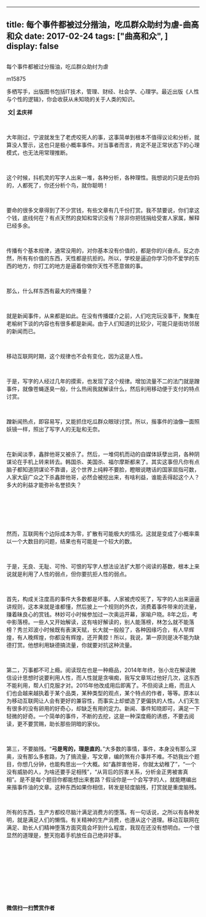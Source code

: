 
---
title:   每个事件都被过分揩油，吃瓜群众助纣为虐-曲高和众
date: 2017-02-24
tags: ["曲高和众", ]
display: false
---


## 



每个事件都被过分揩油，吃瓜群众助纣为虐




m15875




多栖写手，出版图书包括IT技术，管理、财经、社会学、心理学。最近出版《人性与个性的逻辑》，你会收获从未知晓的关于人类的知识。


**&nbsp;文| 孟庆祥**

&nbsp;

大年刚过，宁波就发生了老虎咬死人的事，这事简单到根本不值得议论和分析，就算没人警示，这也只是极小概率事件。对当事者而言，肯定不是正常状态下的心理模式，也无法用常理推断。

&nbsp;

这个时候，抖机灵的写字人出来一堆，各种分析，各种理性。我想说的只是去你妈的，人都死了，你还分析个鸟，就你聪明！

&nbsp;

要命的很多文章得到了不少赏钱，有些文章有几千份打赏。我不禁要说，你们拿这个钱，底线何在？有点天然的良知和常识没有？除非你把钱捐给受害人家属，解释已经多余。

&nbsp;

传播有个基本规律，通常没用的，对你基本没有价值的，都是你的兴奋点。反之亦然，所有有价值的东西，天性都是抗拒的。所以，学校是逼迫你学习你不爱学的东西的地方，你打工的地方是逼着你做你天性不愿意做的事。

&nbsp;

那么，什么样东西有最大的传播量？

&nbsp;

就是新闻事件，从来都是如此。在没有传播媒介之前，人们吃完玩没事干，聚集在老榆树下谈的内容也有很多都是新闻。由于人们知道的比较少，可能只是街坊邻居的新闻而已。

&nbsp;

移动互联网时期，这个规律也不会有变化，因为这是人性。

&nbsp;

于是，写字的人经过几年的摸索，也发现了这个规律。增加流量不二的法门就是蹭事件，就像苍蝇逐臭一般，什么热闹我就解读什么，然后利用移动便于支付的特点讨赏。

&nbsp;

蹭新闻热点，即容易写，又能抓住吃瓜群众眼球讨赏。所以，揩事件的油像一面照妖镜一样，照出了写字人的无耻和无奈。

&nbsp;

在新闻淡季，鑫胖他哥又被杀了。然后，一堆伺机而动的自媒体妖孽出洞，各种阴谋论在手机上转来转去。韩国杀、美国杀、福尔摩斯都来了。其实这事但凡你有点脑子都知道阴谋论不靠谱，这个世界上纯粹不要脸，瞪眼说瞎话的国家屈指可数，人家大庭广众之下杀鑫胖他哥，必然会被挖出来，有啥利益，谁能丢得起这个人？多大的利益才能弥补名誉损失？

&nbsp;

&nbsp;

&nbsp;

然而，互联网有个边际成本为零，扩散有可能极大的情况。这就是变成了小概率乘以一个大数目的问题，结果也有可能是一个较大的数。

&nbsp;

于是，无良、无耻、可怜、可恨的写字人想法设法扩大那个阅读的基数，根本上来说就是利用了人性的弱点，但你要抗拒人性的弱点。

&nbsp;

首先，构成关注度高的事件大多数都是坏事。人家被虎咬死了，写字的人出来逼逼讲规则，这本来就是谁都懂，然后披上一个规则的外衣，消费着事件带来的流量，赚着昧良心的赏钱。林妙可小时候参加过一次奥运开幕，家喻户晓。8年之后，考中影落榜。一些人又开始解读，这有啥好解读的，别人能落榜，林怎么就不能落榜？秀兰邓波小时候既有表演天赋，长大就一般般了，各种因缘巧合，有人早辉煌，有人晚辉煌，你都没有辉煌，还开黄腔！所以，我说，第一原则是决不能为缺德打赏。他想利用缺德搞流量，你就要对抗这种流量。

&nbsp;

第二，万事都不可上瘾。阅读现在也是一种瘾品，2014年年终，张小龙在解读微信设计思想时说要利用人性，而人性就是贪嗔痴，我写文章骂过他好几次，这东西不能利用，帮人们克服才对。2015年他改成用后即离了。不但阅读上瘾，而且人们也会越来越执着于某个品类，某种类型的观点，某个特点的作者，等等。原本以为移动互联网让人会有更好的兼容性，而事实上却塑造了更偏执的人性。人们天生有很多的没有卵用的好奇心，却缺乏有用的定力。新闻、事件知晓即可，满足一下轻微的好奇。一个简单的事件，不断的去挖，这是一种深度瘾的诱惑，不要去阅读，更不要赏赐，助长那些阴暗的家伙。

&nbsp;

第三，不要脑残。“**弓是弯的，理是直的**。”大多数的事情，事件，本身没有那么深奥，没有那么多套路，为了搞流量，写文章，编的煞有介事并不难。不妨我出个题目，你想几分钟，也能构思出一个大概。如“鑫胖害他哥，你就太幼稚了”，“一个没有威胁的人，为啥还要手足相残”，“从背后的厉害关系，分析金正男被害真相”。是不是每个题目你都能想出来套路？假设你是一个会写字的人，就能瞎编出来揩事件油的文章。这种东西如果你相信，转发是轻度脑残，打赏就是重度脑残。

&nbsp;

所有的东西，生产方都绞尽脑汁满足消费方的堕落。有一句话说，之所以有各种发明，就是满足人们的懒惰。有关精神的生产消费，也遵从这个道理。移动互联网在满足、助长人们精神堕落方面究竟会坏到什么程度，我现在还没有想明白。一个很显然的道理是，整天抱着手机放任自己绝非好事。

&nbsp;

&nbsp;

&nbsp;

&nbsp;

&nbsp;




**微信扫一扫赞赏作者**













